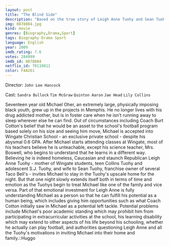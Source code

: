 ```yaml
---
layout: post
title: "The Blind Side"
description: "Based on the true story of Leigh Anne Tuohy and Sean Tuohy who take in a homeless teenage African-American, Michael Oher. Michael has no idea who his father is and his mother is a drug addict. Michael has had little formal education and few skills to help him learn. Leigh Anne soon takes charge however, as is her nature, ensuring that the young man has every opportunity to succeed. When he expresses an interest in foot.."
img: 0878804.jpg
kind: movie
genres: [Biography,Drama,Sport]
tags: Biography Drama Sport 
language: English
year: 2009
imdb_rating: 7.6
votes: 284999
imdb_id: 0878804
netflix_id: 70119811
color: F4A261
---
```

Director: `John Lee Hancock`  

Cast: `Sandra Bullock` `Tim McGraw` `Quinton Aaron` `Jae Head` `Lily Collins` 

Seventeen year old Michael Oher, an extremely large, physically imposing black youth, grew up in the projects in Memphis. He no longer lives with his drug addicted mother, but is in foster care when he isn't running away to sleep wherever else he can find. Out of circumstances including Coach Burt Cotton's belief that he would be an asset to the school's football program based solely on his size and seeing him move, Michael is accepted into Wingate Christian School - an exclusive private school - despite his abysmal 0.6 GPA. After Michael starts attending classes at Wingate, most of his teachers believe he is unteachable, except his science teacher, Mrs. Boswell, who begins to understand that he learns in a different way. Believing he is indeed homeless, Caucasian and staunch Republican Leigh Anne Tuohy - mother of Wingate students, teen Collins Tuohy and adolescent S.J. Tuohy, and wife to Sean Tuohy, franchise owner of several Taco Bell's - invites Michael to stay in the Tuohy's upscale home for the night. But that one night slowly extends itself both in terms of time and emotion as the Tuohys begin to treat Michael like one of the family and vice versa. Part of that emotional investment for Leigh Anne is fully understanding Michael as a person so that he can fulfill his potential as a human being, which includes giving him opportunities such as what Coach Cotton initially saw in Michael as a potential left tackle. Potential problems include Michael's poor academic standing which may prohibit him from participating in extracurricular activities at the school, his learning disability which may extend to other aspects of his life beyond his schooling, whether he actually can play football, and authorities questioning Leigh Anne and all the Tuohy's motivations in inviting Michael into their home and family.::Huggo